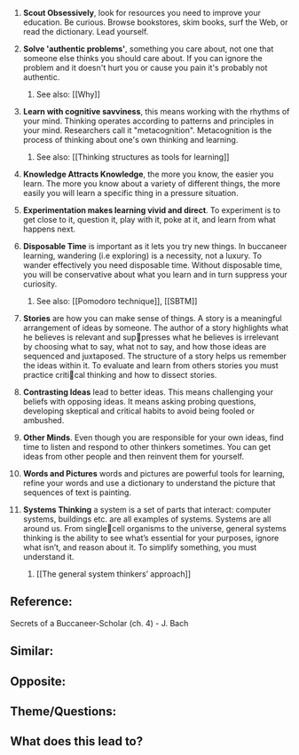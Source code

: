 
1. **Scout Obsessively**, look for resources you need to improve your education. Be curious. Browse bookstores, skim books, surf the Web, or read the dictionary. Lead yourself.

2. **Solve 'authentic problems'**, something you care about, not one that someone else thinks you should care about. If you can ignore the problem and it doesn't hurt you or cause you pain it's probably not authentic.
	1. See also: [[Why]]

3. **Learn with cognitive savviness**, this means working with the rhythms of your mind. Thinking operates according to patterns and principles in your mind. Researchers call it "metacognition". Metacognition is the process of thinking about one's own thinking and learning. 
	1. See also: [[Thinking structures as tools for learning]]


4. **Knowledge Attracts Knowledge**, the more you know, the easier you learn. The more you know about a variety of different things, the more easily you will learn a specific thing in a pressure situation.

5. **Experimentation makes learning vivid and direct**. To experiment is to get close to it, question it, play with it, poke at it, and learn from what happens next.

6. **Disposable Time** is important as it lets you try new things. In buccaneer learning, wandering (i.e exploring) is a necessity, not a luxury. To wander effectively you need disposable time. Without disposable time, you will be conservative about what you learn and in turn suppress your curiosity.
	1. See also: [[Pomodoro technique]], [[SBTM]]

7. **Stories** are how you can make sense of things. A story is a meaningful arrangement of ideas by someone. The author of a story highlights what he believes is relevant and suppresses what he believes is irrelevant by choosing what to say, what not to say, and how those ideas are sequenced and juxtaposed. The structure of a story helps us remember the ideas within it. To evaluate and learn from others stories you must practice critical thinking and how to dissect stories.

8. **Contrasting Ideas** lead to better ideas. This means challenging your beliefs with opposing ideas. It means asking probing questions, developing skeptical and critical habits to avoid being fooled or ambushed. 

9. **Other Minds**. Even though you are responsible for your own ideas, find time to listen and respond to other thinkers sometimes. You can get ideas from other people and then reinvent them for yourself.

10. **Words and Pictures** words and pictures are powerful tools for learning, refine your words and use a dictionary to understand the picture that sequences of text is painting.

11. **Systems Thinking** a system is a set of parts that interact: computer systems, buildings etc. are all examples of systems. Systems are all around us. From singlecell organisms to the universe, general systems thinking is the ability to see what’s essential for your purposes, ignore what isn’t, and reason about it. To simplify something, you must understand it.
	1. [[The general system thinkers’ approach]]

## Reference:
Secrets of a Buccaneer-Scholar (ch. 4) - J. Bach 

## Similar:

## Opposite:

## Theme/Questions:

## What does this lead to?